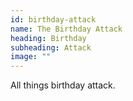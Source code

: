 ```yaml
---
id: birthday-attack
name: The Birthday Attack
heading: Birthday
subheading: Attack
image: ""
---
```


All things birthday attack.
